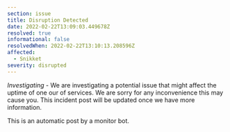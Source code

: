 ```yaml
---
section: issue
title: Disruption Detected
date: 2022-02-22T13:09:03.449678Z
resolved: true
informational: false
resolvedWhen: 2022-02-22T13:10:13.208596Z
affected:
  - Snikket
severity: disrupted
---
```

*Investigating* - We are investigating a potential issue that might affect the uptime of one our of services. We are sorry for any inconvenience this may cause you. This incident post will be updated once we have more information.

This is an automatic post by a monitor bot.
        